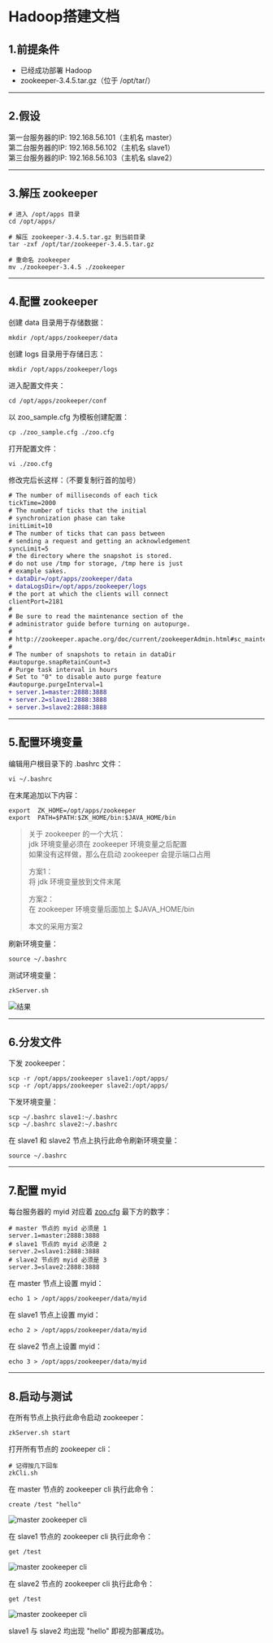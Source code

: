 # Hadoop搭建文档

## 1.前提条件
- 已经成功部署 Hadoop
- zookeeper-3.4.5.tar.gz（位于 /opt/tar/）

---

## 2.假设
第一台服务器的IP: 192.168.56.101（主机名 master）  
第二台服务器的IP: 192.168.56.102（主机名 slave1）   
第三台服务器的IP: 192.168.56.103（主机名 slave2）

---

## 3.解压 zookeeper
``` shell
# 进入 /opt/apps 目录
cd /opt/apps/

# 解压 zookeeper-3.4.5.tar.gz 到当前目录
tar -zxf /opt/tar/zookeeper-3.4.5.tar.gz

# 重命名 zookeeper
mv ./zookeeper-3.4.5 ./zookeeper
```

---

## 4.配置 zookeeper
创建 data 目录用于存储数据：
``` shell
mkdir /opt/apps/zookeeper/data
```

创建 logs 目录用于存储日志：
``` shell
mkdir /opt/apps/zookeeper/logs
```

进入配置文件夹：
``` shell
cd /opt/apps/zookeeper/conf
```

以 zoo_sample.cfg 为模板创建配置：
``` shell
cp ./zoo_sample.cfg ./zoo.cfg
```

打开配置文件：
``` shell
vi ./zoo.cfg
```

修改完后长这样：（不要复制行首的加号）<a id="zoo-cfg"></a>
``` diff
# The number of milliseconds of each tick
tickTime=2000
# The number of ticks that the initial
# synchronization phase can take
initLimit=10
# The number of ticks that can pass between
# sending a request and getting an acknowledgement
syncLimit=5
# the directory where the snapshot is stored.
# do not use /tmp for storage, /tmp here is just
# example sakes.
+ dataDir=/opt/apps/zookeeper/data
+ dataLogsDir=/opt/apps/zookeeper/logs
# the port at which the clients will connect
clientPort=2181
#
# Be sure to read the maintenance section of the
# administrator guide before turning on autopurge.
#
# http://zookeeper.apache.org/doc/current/zookeeperAdmin.html#sc_maintenance
#
# The number of snapshots to retain in dataDir
#autopurge.snapRetainCount=3
# Purge task interval in hours
# Set to "0" to disable auto purge feature
#autopurge.purgeInterval=1
+ server.1=master:2888:3888
+ server.2=slave1:2888:3888
+ server.3=slave2:2888:3888
```

---

## 5.配置环境变量
编辑用户根目录下的 .bashrc 文件：
``` shell
vi ~/.bashrc
```

在末尾追加以下内容：
``` shell
export  ZK_HOME=/opt/apps/zookeeper
export  PATH=$PATH:$ZK_HOME/bin:$JAVA_HOME/bin
```

> 关于 zookeeper 的一个大坑：  
> jdk 环境变量必须在 zookeeper 环境变量之后配置  
> 如果没有这样做，那么在启动 zookeeper 会提示端口占用  
> 
> 方案1：  
> 将 jdk 环境变量放到文件末尾  
> 
> 方案2：  
> 在 zookeeper 环境变量后面加上 $JAVA_HOME/bin  
> 
> 本文的采用方案2

刷新环境变量：
``` shell
source ~/.bashrc
```

测试环境变量：
``` shell
zkServer.sh
```
![结果](./images/5_1.png)

---

## 6.分发文件
下发 zookeeper：
``` shell
scp -r /opt/apps/zookeeper slave1:/opt/apps/
scp -r /opt/apps/zookeeper slave2:/opt/apps/
```

下发环境变量：
``` shell
scp ~/.bashrc slave1:~/.bashrc
scp ~/.bashrc slave2:~/.bashrc
```

在 slave1 和 slave2 节点上执行此命令刷新环境变量：
``` shell
source ~/.bashrc
```

---

## 7.配置 myid
每台服务器的 myid 对应着 [zoo.cfg](#zoo-cfg) 最下方的数字：
``` shell
# master 节点的 myid 必须是 1
server.1=master:2888:3888
# slave1 节点的 myid 必须是 2
server.2=slave1:2888:3888
# slave2 节点的 myid 必须是 3
server.3=slave2:2888:3888
```

在 master 节点上设置 myid：
``` shell
echo 1 > /opt/apps/zookeeper/data/myid
```

在 slave1 节点上设置 myid：
``` shell
echo 2 > /opt/apps/zookeeper/data/myid
```

在 slave2 节点上设置 myid：
``` shell
echo 3 > /opt/apps/zookeeper/data/myid
```

---

## 8.启动与测试
在所有节点上执行此命令启动 zookeeper：
``` shell
zkServer.sh start
```

打开所有节点的 zookeeper cli：
``` shell
# 记得按几下回车
zkCli.sh
```

在 master 节点的 zookeeper cli 执行此命令：
``` shell
create /test "hello"
```
![master zookeeper cli](./images/8_1.png)

在 slave1 节点的 zookeeper cli 执行此命令：
``` shell
get /test
```
![master zookeeper cli](./images/8_2.png)

在 slave2 节点的 zookeeper cli 执行此命令：
``` shell
get /test
```
![master zookeeper cli](./images/8_3.png)

slave1 与 slave2 均出现 "hello" 即视为部署成功。